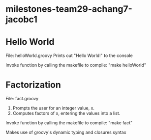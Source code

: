 # milestones-team29-achang7-jacobc1

# Hello World
File: helloWorld.groovy
Prints out "Hello World!" to the console

Invoke function by calling the makefile to compile: "make helloWorld"

# Factorization
File: fact.groovy
  1. Prompts the user for an integer value, x.
  2. Computes factors of x, entering the values into a list.

Invoke function by calling the makefile to compile: "make fact"

Makes use of groovy's dynamic typing and closures syntax
